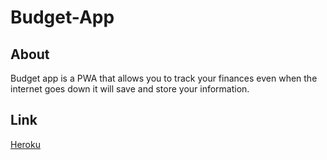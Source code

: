 # Budget-App

## About 
Budget app is a PWA that allows you to track your finances even
when the internet goes down it will save and store your information.

## Link
<a href="https://radiant-sierra-80732.herokuapp.com/">Heroku</a>
